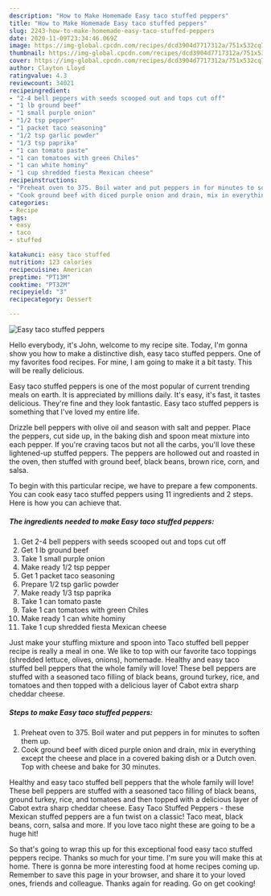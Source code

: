 ```yaml
---
description: "How to Make Homemade Easy taco stuffed peppers"
title: "How to Make Homemade Easy taco stuffed peppers"
slug: 2243-how-to-make-homemade-easy-taco-stuffed-peppers
date: 2020-11-09T23:34:46.069Z
image: https://img-global.cpcdn.com/recipes/dcd3904d7717312a/751x532cq70/easy-taco-stuffed-peppers-recipe-main-photo.jpg
thumbnail: https://img-global.cpcdn.com/recipes/dcd3904d7717312a/751x532cq70/easy-taco-stuffed-peppers-recipe-main-photo.jpg
cover: https://img-global.cpcdn.com/recipes/dcd3904d7717312a/751x532cq70/easy-taco-stuffed-peppers-recipe-main-photo.jpg
author: Clayton Lloyd
ratingvalue: 4.3
reviewcount: 34021
recipeingredient:
- "2-4 bell peppers with seeds scooped out and tops cut off"
- "1 lb ground beef"
- "1 small purple onion"
- "1/2 tsp pepper"
- "1 packet taco seasoning"
- "1/2 tsp garlic powder"
- "1/3 tsp paprika"
- "1 can tomato paste"
- "1 can tomatoes with green Chiles"
- "1 can white hominy"
- "1 cup shredded fiesta Mexican cheese"
recipeinstructions:
- "Preheat oven to 375. Boil water and put peppers in for minutes to soften them up."
- "Cook ground beef with diced purple onion and drain, mix in everything except the cheese and place in a covered baking dish or a Dutch oven. Top with cheese and bake for 30 minutes."
categories:
- Recipe
tags:
- easy
- taco
- stuffed

katakunci: easy taco stuffed 
nutrition: 123 calories
recipecuisine: American
preptime: "PT13M"
cooktime: "PT32M"
recipeyield: "3"
recipecategory: Dessert

---
```



![Easy taco stuffed peppers](https://img-global.cpcdn.com/recipes/dcd3904d7717312a/751x532cq70/easy-taco-stuffed-peppers-recipe-main-photo.jpg)

Hello everybody, it's John, welcome to my recipe site. Today, I'm gonna show you how to make a distinctive dish, easy taco stuffed peppers. One of my favorites food recipes. For mine, I am going to make it a bit tasty. This will be really delicious.

Easy taco stuffed peppers is one of the most popular of current trending meals on earth. It is appreciated by millions daily. It's easy, it's fast, it tastes delicious. They're fine and they look fantastic. Easy taco stuffed peppers is something that I've loved my entire life.

Drizzle bell peppers with olive oil and season with salt and pepper. Place the peppers, cut side up, in the baking dish and spoon meat mixture into each pepper. If you&#39;re craving tacos but not all the carbs, you&#39;ll love these lightened-up stuffed peppers. The peppers are hollowed out and roasted in the oven, then stuffed with ground beef, black beans, brown rice, corn, and salsa.


To begin with this particular recipe, we have to prepare a few components. You can cook easy taco stuffed peppers using 11 ingredients and 2 steps. Here is how you can achieve that.

<!--inarticleads1-->

##### The ingredients needed to make Easy taco stuffed peppers:

1. Get 2-4 bell peppers with seeds scooped out and tops cut off
1. Get 1 lb ground beef
1. Take 1 small purple onion
1. Make ready 1/2 tsp pepper
1. Get 1 packet taco seasoning
1. Prepare 1/2 tsp garlic powder
1. Make ready 1/3 tsp paprika
1. Take 1 can tomato paste
1. Take 1 can tomatoes with green Chiles
1. Make ready 1 can white hominy
1. Take 1 cup shredded fiesta Mexican cheese


Just make your stuffing mixture and spoon into Taco stuffed bell pepper recipe is really a meal in one. We like to top with our favorite taco toppings (shredded lettuce, olives, onions), homemade. Healthy and easy taco stuffed bell peppers that the whole family will love! These bell peppers are stuffed with a seasoned taco filling of black beans, ground turkey, rice, and tomatoes and then topped with a delicious layer of Cabot extra sharp cheddar cheese. 

<!--inarticleads2-->

##### Steps to make Easy taco stuffed peppers:

1. Preheat oven to 375. Boil water and put peppers in for minutes to soften them up.
1. Cook ground beef with diced purple onion and drain, mix in everything except the cheese and place in a covered baking dish or a Dutch oven. Top with cheese and bake for 30 minutes.


Healthy and easy taco stuffed bell peppers that the whole family will love! These bell peppers are stuffed with a seasoned taco filling of black beans, ground turkey, rice, and tomatoes and then topped with a delicious layer of Cabot extra sharp cheddar cheese. Easy Taco Stuffed Peppers - these Mexican stuffed peppers are a fun twist on a classic! Taco meat, black beans, corn, salsa and more. If you love taco night these are going to be a huge hit! 

So that's going to wrap this up for this exceptional food easy taco stuffed peppers recipe. Thanks so much for your time. I'm sure you will make this at home. There is gonna be more interesting food at home recipes coming up. Remember to save this page in your browser, and share it to your loved ones, friends and colleague. Thanks again for reading. Go on get cooking!
